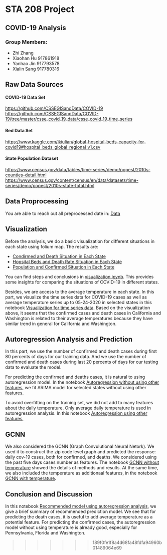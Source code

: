 # STA 208 Project

## COVID-19 Analysis

### Group Members:  
* Zhi Zhang
* Xiaohan Hu 917861918
* Yanhao Jin 917793578
* Xialin Sang 917780316

## Raw Data Sources

#### COVID-19 Data Set 

https://github.com/CSSEGISandData/COVID-19 
https://github.com/CSSEGISandData/COVID-19/tree/master/csse_covid_19_data/csse_covid_19_time_series 

#### Bed Data Set 

https://www.kaggle.com/ikiulian/global-hospital-beds-capacity-for-covid19#hospital_beds_global_regional_v1.csv 

#### State Population Dataset

https://www.census.gov/data/tables/time-series/demo/popest/2010s-counties-detail.html https://www.census.gov/content/census/en/data/datasets/time-series/demo/popest/2010s-state-total.html 


## Data Proprocessing
You are able to reach out all preprocessed date in: [Data](https://github.com/yanhaojin/STA208-COVID-19-Analysis/blob/master/Data)  

## Visualization

Before the analysis, we do a basic visualization for different situations in each state using folium map. The results are:
* [Condirmed and Death Situation in Each State](https://github.com/yanhaojin/STA208-COVID-19-Analysis/blob/master/Plots/Condirmed_case_and_death_case.html)
* [Hopsital Beds and Death Rate Situation in Each State](https://github.com/yanhaojin/STA208-COVID-19-Analysis/blob/master/Plots/Hopsital_Beds_and_Death_Rate.html)
* [Population and Confirmed Situation in Each State](https://github.com/yanhaojin/STA208-COVID-19-Analysis/blob/master/Plots/Population_and_confirmed_case.html)

You can find steps and conclusions  in [visualization.ipynb](https://github.com/yanhaojin/STA208-COVID-19-Analysis/blob/master/Notebooks/visualization.ipynb). 
This provides some insights for comparing the situations of COVID-19 in different states.

Besides, we are access to the average temperature in each state. In this part, we visualize the time series data for COVID-19 cases as well as average temperature series up to 05-24-2020 in selected states in this notebook [Visualization for time series data](https://github.com/yanhaojin/STA208-COVID-19-Analysis/blob/master/Notebooks/STA208%20COVID-19%20Visualization%20for%20Time%20Series%20Data.ipynb). Based on the visualization above, it seems that the confirmed cases and death cases in California and Washington is related to their average temperatures because they have similar trend in general for California and Washington.

## Autoregression Analysis and Prediction
In this part, we use the number of confirmed and death cases during first 80 percents of days for our training data. And we use the number of confirmed and death cases during last 20 percents of days for our testing data to evaluate the model.

For predicting the confirmed and deaths cases, it is natural to using autoregression model. In the notebook [Autoregression without using other features](https://github.com/yanhaojin/STA208-COVID-19-Analysis/blob/master/Notebooks/STA208%20COVID-19%20GCNN%20without%20Temperature.ipynb), we fit ARIMA model for selected states without using other features. 

To avoid overfitting on the training set, we did not add to many features about the daily temperature. Only average daily temperature is used in autoregression analysis. In this notebook [Autoregression using other features](https://github.com/yanhaojin/STA208-COVID-19-Analysis/blob/master/Notebooks/STA208%20COVID-19%20GCNN%20with%20Temperature.ipynb), 

## GCNN
We also considered the GCNN (Graph Convulutional Neural Netork). We used it to construct the zip code level graph and predicted the response: daily cov-19 cases, both for confirmed, and deaths. We considered using the past five days cases number as features. The notebook [GCNN without temperature](https://github.com/yanhaojin/STA208-COVID-19-Analysis/blob/master/Notebooks/STA208%20COVID-19%GCNN%without%Temperature.ipynb) showed the details of methods and results. At the same time, we also included the temperature as additionaal features, in the notebook [GCNN with temperature](https://github.com/yanhaojin/STA208-COVID-19-Analysis/blob/master/Notebooks/STA208%20COVID-19%GCNN%with%Temperature.ipynb). 

## Conclusion and Discussion

In this notebook [Recommended model using autoregression analysis](https://github.com/yanhaojin/STA208-COVID-19-Analysis/blob/master/Notebooks/STA208%20COVID-19%20Recommended%20Autoregression%20Model%20for%20Prediction.ipynb), we give a brief summary of recommended prediction model. We see that for predicting the death cases, it is useful to add average temperature as a potential feature. For predicting the confirmed cases, the autoregression model without using temperature is already good, especially for Pennsylvania, Florida and Washington.


>>>>>>> 189f0fe1f8a4d68fa48fdfa94960b01489064e69

